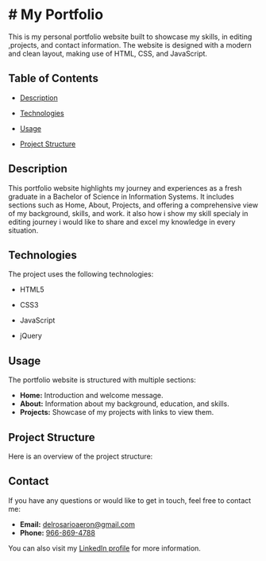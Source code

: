 # # My Portfolio

This is my personal portfolio website built to showcase my skills, in editing ,projects, and contact information. The website is designed with a modern and clean layout, making use of HTML, CSS, and JavaScript.

## Table of Contents

- [Description](#description)
- [Technologies](#technologies)

- [Usage](#usage)
- [Project Structure](#project-structure)


## Description

This portfolio website highlights my journey and experiences as a fresh graduate in a Bachelor of Science in Information Systems. It includes sections such as Home, About, Projects, and offering a comprehensive view of my background, skills, and work.
it also how i show my skill specialy in editing journey i would like to share and excel my knowledge in every situation.
## Technologies

The project uses the following technologies:

- HTML5
- CSS3

- JavaScript
- jQuery



## Usage

The portfolio website is structured with multiple sections:

- **Home:** Introduction and welcome message.
- **About:** Information about my background, education, and skills.
- **Projects:** Showcase of my projects with links to view them.


## Project Structure

Here is an overview of the project structure:

## Contact

If you have any questions or would like to get in touch, feel free to contact me:

- **Email:** [delrosarioaeron@gmail.com](mailto:delrosarioaeron@gmail.com)
- **Phone:** [966-869-4788](tel:966-869-4788)

You can also visit my [LinkedIn profile](#) for more information.



